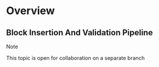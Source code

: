 # Overview

## Block Insertion And Validation Pipeline

> [!NOTE]
> This topic is open for collaboration on a separate branch
